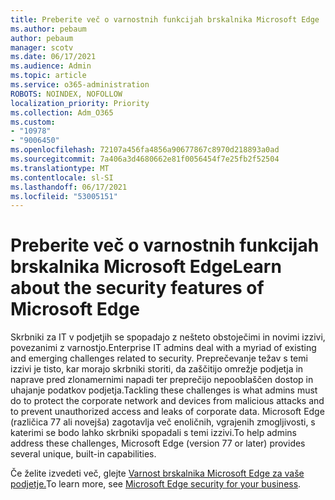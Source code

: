 ```yaml
---
title: Preberite več o varnostnih funkcijah brskalnika Microsoft Edge
ms.author: pebaum
author: pebaum
manager: scotv
ms.date: 06/17/2021
ms.audience: Admin
ms.topic: article
ms.service: o365-administration
ROBOTS: NOINDEX, NOFOLLOW
localization_priority: Priority
ms.collection: Adm_O365
ms.custom:
- "10978"
- "9006450"
ms.openlocfilehash: 72107a456fa4856a90677867c8970d218893a0ad
ms.sourcegitcommit: 7a406a3d4680662e81f0056454f7e25fb2f52504
ms.translationtype: MT
ms.contentlocale: sl-SI
ms.lasthandoff: 06/17/2021
ms.locfileid: "53005151"
---
```

# <a name="learn-about-the-security-features-of-microsoft-edge"></a><span data-ttu-id="2eb9e-102">Preberite več o varnostnih funkcijah brskalnika Microsoft Edge</span><span class="sxs-lookup"><span data-stu-id="2eb9e-102">Learn about the security features of Microsoft Edge</span></span>

<span data-ttu-id="2eb9e-103">Skrbniki za IT v podjetjih se spopadajo z nešteto obstoječimi in novimi izzivi, povezanimi z varnostjo.</span><span class="sxs-lookup"><span data-stu-id="2eb9e-103">Enterprise IT admins deal with a myriad of existing and emerging challenges related to security.</span></span> <span data-ttu-id="2eb9e-104">Preprečevanje težav s temi izzivi je tisto, kar morajo skrbniki storiti, da zaščitijo omrežje podjetja in naprave pred zlonamernimi napadi ter preprečijo nepooblaščen dostop in uhajanje podatkov podjetja.</span><span class="sxs-lookup"><span data-stu-id="2eb9e-104">Tackling these challenges is what admins must do to protect the corporate network and devices from malicious attacks and to prevent unauthorized access and leaks of corporate data.</span></span> <span data-ttu-id="2eb9e-105">Microsoft Edge (različica 77 ali novejša) zagotavlja več enoličnih, vgrajenih zmogljivosti, s katerimi se bodo lahko skrbniki spopadali s temi izzivi.</span><span class="sxs-lookup"><span data-stu-id="2eb9e-105">To help admins address these challenges, Microsoft Edge (version 77 or later) provides several unique, built-in capabilities.</span></span> 

<span data-ttu-id="2eb9e-106">Če želite izvedeti več, glejte [Varnost brskalnika Microsoft Edge za vaše podjetje.](/DeployEdge/ms-edge-security-for-business)</span><span class="sxs-lookup"><span data-stu-id="2eb9e-106">To learn more, see [Microsoft Edge security for your business](/DeployEdge/ms-edge-security-for-business).</span></span>